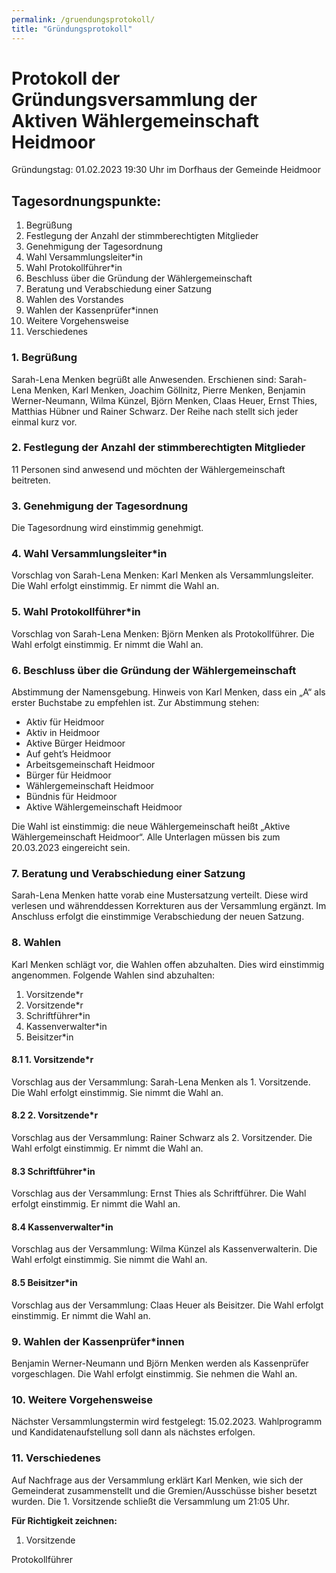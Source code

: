 ```yaml
---
permalink: /gruendungsprotokoll/
title: "Gründungsprotokoll"
---
```


# Protokoll der Gründungsversammlung der Aktiven Wählergemeinschaft Heidmoor  
  
Gründungstag: 01.02.2023 19:30 Uhr im Dorfhaus der Gemeinde Heidmoor  
  
## Tagesordnungspunkte:  
1. Begrüßung  
2. Festlegung der Anzahl der stimmberechtigten Mitglieder  
3. Genehmigung der Tagesordnung  
4. Wahl Versammlungsleiter*in  
5. Wahl Protokollführer*in  
6. Beschluss über die Gründung der Wählergemeinschaft  
7. Beratung und Verabschiedung einer Satzung  
8. Wahlen des Vorstandes  
9. Wahlen der Kassenprüfer*innen  
10. Weitere Vorgehensweise  
11. Verschiedenes  
  
### 1. Begrüßung  
Sarah-Lena Menken begrüßt alle Anwesenden. Erschienen sind: Sarah-Lena Menken, Karl Menken, Joachim Göllnitz, Pierre Menken, Benjamin Werner-Neumann, Wilma Künzel, Björn Menken, Claas Heuer, Ernst Thies, Matthias Hübner und Rainer Schwarz. Der Reihe nach stellt sich jeder einmal kurz vor.  
  
### 2. Festlegung der Anzahl der stimmberechtigten Mitglieder  
11 Personen sind anwesend und möchten der Wählergemeinschaft beitreten.  
  
### 3. Genehmigung der Tagesordnung  
Die Tagesordnung wird einstimmig genehmigt.  
  
### 4. Wahl Versammlungsleiter*in  
Vorschlag von Sarah-Lena Menken: Karl Menken als Versammlungsleiter. Die Wahl erfolgt einstimmig. Er nimmt die Wahl an.  
  
### 5. Wahl Protokollführer*in  
Vorschlag von Sarah-Lena Menken: Björn Menken als Protokollführer. Die Wahl erfolgt einstimmig. Er nimmt die Wahl an.  
  
### 6. Beschluss über die Gründung der Wählergemeinschaft  
Abstimmung der Namensgebung. Hinweis von Karl Menken, dass ein „A“ als erster Buchstabe zu empfehlen ist. Zur Abstimmung stehen:  
- Aktiv für Heidmoor  
- Aktiv in Heidmoor  
- Aktive Bürger Heidmoor  
- Auf geht’s Heidmoor  
- Arbeitsgemeinschaft Heidmoor  
- Bürger für Heidmoor  
- Wählergemeinschaft Heidmoor  
- Bündnis für Heidmoor  
- Aktive Wählergemeinschaft Heidmoor  
  
Die Wahl ist einstimmig: die neue Wählergemeinschaft heißt „Aktive Wählergemeinschaft Heidmoor“. Alle Unterlagen müssen bis zum 20.03.2023 eingereicht sein.  
  
### 7. Beratung und Verabschiedung einer Satzung  
Sarah-Lena Menken hatte vorab eine Mustersatzung verteilt. Diese wird verlesen und währenddessen Korrekturen aus der Versammlung ergänzt. Im Anschluss erfolgt die einstimmige Verabschiedung der neuen Satzung.  
  
### 8. Wahlen  
Karl Menken schlägt vor, die Wahlen offen abzuhalten. Dies wird einstimmig angenommen. Folgende Wahlen sind abzuhalten:  
1. Vorsitzende*r  
2. Vorsitzende*r  
3. Schriftführer*in  
4. Kassenverwalter*in  
5. Beisitzer*in  
  
#### 8.1 1. Vorsitzende*r  
Vorschlag aus der Versammlung: Sarah-Lena Menken als 1. Vorsitzende. Die Wahl erfolgt einstimmig. Sie nimmt die Wahl an.  
  
#### 8.2 2. Vorsitzende*r  
Vorschlag aus der Versammlung: Rainer Schwarz als 2. Vorsitzender. Die Wahl erfolgt einstimmig. Er nimmt die Wahl an.  
  
#### 8.3 Schriftführer*in  
Vorschlag aus der Versammlung: Ernst Thies als Schriftführer. Die Wahl erfolgt einstimmig. Er nimmt die Wahl an.  
  
#### 8.4 Kassenverwalter*in  
Vorschlag aus der Versammlung: Wilma Künzel als Kassenverwalterin. Die Wahl erfolgt einstimmig. Sie nimmt die Wahl an.  
  
#### 8.5 Beisitzer*in  
Vorschlag aus der Versammlung: Claas Heuer als Beisitzer. Die Wahl erfolgt einstimmig. Er nimmt die Wahl an.  
  
### 9. Wahlen der Kassenprüfer*innen  
Benjamin Werner-Neumann und Björn Menken werden als Kassenprüfer vorgeschlagen. Die Wahl erfolgt einstimmig. Sie nehmen die Wahl an.  
  
### 10. Weitere Vorgehensweise  
Nächster Versammlungstermin wird festgelegt: 15.02.2023. Wahlprogramm und Kandidatenaufstellung soll dann als nächstes erfolgen.  
  
### 11. Verschiedenes  
Auf Nachfrage aus der Versammlung erklärt Karl Menken, wie sich der Gemeinderat zusammenstellt und die Gremien/Ausschüsse bisher besetzt wurden. Die 1. Vorsitzende schließt die Versammlung um 21:05 Uhr.  
  
**Für Richtigkeit zeichnen:**  
  
1. Vorsitzende  
  
Protokollführer  
